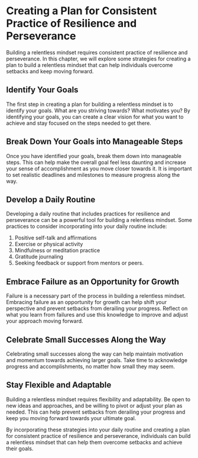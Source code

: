 Creating a Plan for Consistent Practice of Resilience and Perseverance
===============================================================================================================================

Building a relentless mindset requires consistent practice of resilience and perseverance. In this chapter, we will explore some strategies for creating a plan to build a relentless mindset that can help individuals overcome setbacks and keep moving forward.

Identify Your Goals
-------------------

The first step in creating a plan for building a relentless mindset is to identify your goals. What are you striving towards? What motivates you? By identifying your goals, you can create a clear vision for what you want to achieve and stay focused on the steps needed to get there.

Break Down Your Goals into Manageable Steps
-------------------------------------------

Once you have identified your goals, break them down into manageable steps. This can help make the overall goal feel less daunting and increase your sense of accomplishment as you move closer towards it. It is important to set realistic deadlines and milestones to measure progress along the way.

Develop a Daily Routine
-----------------------

Developing a daily routine that includes practices for resilience and perseverance can be a powerful tool for building a relentless mindset. Some practices to consider incorporating into your daily routine include:

1. Positive self-talk and affirmations
2. Exercise or physical activity
3. Mindfulness or meditation practice
4. Gratitude journaling
5. Seeking feedback or support from mentors or peers.

Embrace Failure as an Opportunity for Growth
--------------------------------------------

Failure is a necessary part of the process in building a relentless mindset. Embracing failure as an opportunity for growth can help shift your perspective and prevent setbacks from derailing your progress. Reflect on what you learn from failures and use this knowledge to improve and adjust your approach moving forward.

Celebrate Small Successes Along the Way
---------------------------------------

Celebrating small successes along the way can help maintain motivation and momentum towards achieving larger goals. Take time to acknowledge progress and accomplishments, no matter how small they may seem.

Stay Flexible and Adaptable
---------------------------

Building a relentless mindset requires flexibility and adaptability. Be open to new ideas and approaches, and be willing to pivot or adjust your plan as needed. This can help prevent setbacks from derailing your progress and keep you moving forward towards your ultimate goal.

By incorporating these strategies into your daily routine and creating a plan for consistent practice of resilience and perseverance, individuals can build a relentless mindset that can help them overcome setbacks and achieve their goals.
